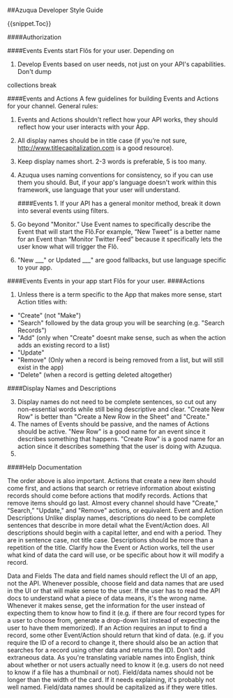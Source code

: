 ##Azuqua Developer Style Guide

{{snippet.Toc}}


####Authorization

####Events
Events start Flõs for your user. Depending on 

1. Develop Events based on user needs, not just on your API's capabilities. Don't dump 

collections break

####Events and Actions
A few guidelines for building Events and Actions for your channel. General rules: 

1. Events and Actions shouldn't reflect how your API works, they should reflect how your user interacts with your App.  
2. All display names should be in title case (if you’re not sure,  http://www.titlecapitalization.com is a good resource).
3. Keep display names short. 2-3 words is preferable, 5 is too many.
4. Azuqua uses naming conventions for consistency, so if you can use them you should. But, if your app's language doesn't work within this framework, use language that your user will understand. 

	####Events
	1. 
 If your API has a general monitor method, break it down into several events using filters. 
2. Go beyond "Monitor." Use Event names to specifically describe the Event that will start the Fl&otilde;.For example, “New Tweet” is a better name for an Event than “Monitor Twitter Feed” because it specifically lets the user know what will trigger the Fl&otilde;. 
3. "New ___" or Updated ___" are good fallbacks, but use language specific to your app. 


####Events
Events in your app start Fl&otilde;s for your user. 
####Actions

1. Unless there is a term specific to the App that makes more sense, start Action titles with:

* "Create" (not "Make")
* "Search" followed by the data group you will be searching (e.g. "Search Records")
* "Add" (only when "Create" doesnt make sense, such as when the action adds an existing record to a list)
* "Update"
* "Remove" (Only when a record is being removed from a list, but will still exist in the app)
* "Delete" (when a record is getting deleted altogether) 


####Display Names and Descriptions


3. Display names do not need to be complete sentences, so cut out any non-essential words while still being descriptive and clear. "Create New Row" is better than "Create a New Row in the Sheet" and "Create."
4. The names of Events should be passive, and the names of Actions should be active. "New Row" is a good name for an event since it describes something that happens. "Create Row" is a good name for an action since it describes something that the user is doing with Azuqua.
5. 
####Help Documentation 





The order above is also important. Actions that create a new item should come first, and actions that search or retrieve information about existing records should come before actions that modify records. Actions that remove items should go last.
Almost every channel should have "Create," “Search,” "Update," and "Remove" actions, or equivalent.
Event and Action Descriptions 
Unlike display names, descriptions do need to be complete sentences that describe in more detail what the Event/Action does.
All descriptions should begin with a capital letter, and end with a period. They are in sentence case, not title case. 
Descriptions should be more than a repetition of the title. Clarify how the Event or Action works, tell the user what kind of data the card will use, or be specific about how it will modify a record. 

Data and Fields
The data and field names should reflect the UI of an app, not the API. Whenever possible, choose field and data names that are used in the UI or that will make sense to the user. If the user has to read the API docs to understand what a piece of data means, it's the wrong name.
Whenever it makes sense, get the information for the user instead of expecting them to know how to find it (e.g. if there are four record types for a user to choose from, generate a drop-down list instead of expecting the user to have them memorized). 
If an Action requires an input to find a record, some other Event/Action should return that kind of data. (e.g. if you require the ID of a record to change it, there should also be an action that searches for a record using other data and returns the ID). 
Don't add extraneous data. As you're translating variable names into English, think about whether or not users actually need to know it (e.g. users do not need to know if a file has a thumbnail or not).
Field/data names should not be longer than the width of the card. If it needs explaining, it's probably not well named.
Field/data names should be capitalized as if they were titles.
